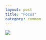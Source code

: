 ```yaml
---
layout: post
title: "Focus"
category: common
---
```

![](https://pics.livejournal.com/quillcraft/pic/00040w74)

